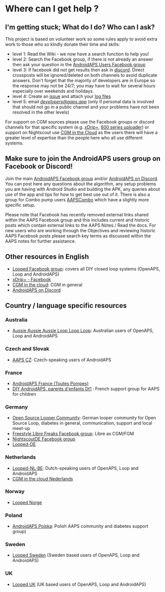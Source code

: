 # Where can I get help ?

## I'm getting stuck; What do I do? Who can I ask?
This project is based on volunteer work so some rules apply to avoid extra work to those who so kindly donate their time and skills:

* level 1: Read the Wiki - we now have a search function to help you!
* level 2: Search the Facebook group, if there is not already an answer then ask your question in the [AndroidAPS Users Facebook group](https://www.facebook.com/groups/1900195340201874/)
* level 3: If facebook did not get results then ask in [discord](https://discord.gg/4fQUWHZ4Mw). Direct crossposts will be ignored/deleted on both channels to avoid duplicate answers.  Don't forget that the majority of developers are in Europe so the response may not be 24/7; you may have to wait for several hours especially over weekends and holidays.
* level 4: Create an [issue](https://github.com/nightscout/AndroidAPS/issues) and attach your [log files](../GettingHelp/AccessingLogFiles.md)
* level 5: email *developers@aaps.app* (only if personal data is involved that should not go in a public channel and your problems have not been resolved in the other levels)

For support on CGM sources please use the Facebook groups or discord channels for that specific system (e.g. [xDrip+](https://www.facebook.com/groups/xDripG5/), [600 series uploader](https://www.facebook.com/groups/NightscoutForMedtronic/)) or support on Nightscout use [CGM in the Cloud](https://www.facebook.com/groups/cgminthecloud/) as the users there will have a greater level of expertise than the people here who all use different systems.

## Make sure to join the AndroidAPS users group on Facebook or Discord!

Join the main [AndroidAPS Facebook group](https://www.facebook.com/groups/1900195340201874/) and/or [AndroidAPS on Discord](https://discord.gg/4fQUWHZ4Mw). You can post here any questions about the algorithm, any setup problems you are having with Android Studio and building the APK, any queries about use of the app and tips for how to get best use out of it.  There is also a group for Combo pump users [AAPSCombo](https://www.facebook.com/groups/127507891261169/) which have a slightly more specific setup.

Please note that Facebook has recently removed external links shared within the AAPS Facebook group and this includes current and historic posts which contain external links to the AAPS Notes / Read the docs.  For new users who are working through the Objectives and reviewing historic AAPS Facebook posts please search key terms as discussed within the AAPS notes for further assistance.


## Other resources in English

* [Looped Facebook group](https://www.facebook.com/groups/TheLoopedGroup): covers all DIY closed loop systems (OpenAPS, Loop and AndroidAPS)
* [xDrip+ - Facebook](https://www.facebook.com/groups/xDripG5/)
* [CGM in the cloud](https://www.facebook.com/groups/cgminthecloud/): CGM in general
* [AndroidAPS on Discord](https://discord.gg/4fQUWHZ4Mw)

## Country / language specific resources

### Australia
* [Aussie Aussie Aussie Loop Loop Loop](https://www.facebook.com/groups/AussieLooping/): Australian users of OpenAPS, Loop and AndroidAPS

### Czech and Slovak
* [AAPS CZ](https://www.facebook.com/groups/AndroidAPSCZ/): Czech-speaking users of AndroidAPS

### France
* [AndroidAPS France (Toutes Pompes)](https://www.facebook.com/groups/268922660715266)
* [DIY AndroidAPS, parents d'enfants Dt1](https://www.facebook.com/groups/262497886779069) : French support group for AAPS for children

### Germany
* [Open Source Looper Community](https://de.loopercommunity.org/): German looper community for Open Source Loop, diabetes in general, communication, support and local meet-up
* [Freestyle Libre Freaks Facebook group](https://www.facebook.com/groups/FreestyleLibreFreaks/): Libre as CGM/FGM
* [NightscoutDE Facebook group](https://www.facebook.com/groups/nightscoutDE/)
* [Looped-DE](https://www.facebook.com/groups/loopedDE/)

### Netherlands
* [Looped-NL-BE](https://www.facebook.com/groups/117102135652893): Dutch-speaking users of OpenAPS, Loop and AndroidAPS
* [CGM in the cloud Nederlands](https://www.facebook.com/groups/1764754560436596)

### Norway
* [Looped Norge](https://www.facebook.com/groups/loopednorge/)

### Poland
* [AndroidAPS Polska](https://www.facebook.com/groups/aapspl): Polish AAPS community and diabetes support group)

### Sweden
*  [Looped Sweden](https://www.facebook.com/groups/661514380864081/) (Sweden based users of OpenAPS, Loop and AndroidAPS)

### UK
*  [Looped UK](https://www.facebook.com/groups/LoopedUK/) (UK based users of OpenAPS, Loop and AndroidAPS)
